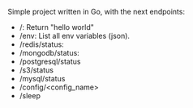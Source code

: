 
Simple project written in Go, with the next endpoints:


 - /: Return "hello world"
 - /env: List all env variables (json).
 - /redis/status:
 - /mongodb/status:
 - /postgresql/status
 - /s3/status
 - /mysql/status
 - /config/<config_name>
 - /sleep
  
